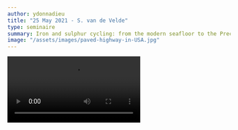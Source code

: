 ```yaml
---
author: ydonnadieu
title: "25 May 2021 - S. van de Velde"
type: seminaire
summary: Iron and sulphur cycling: from the modern seafloor to the Precambrian ocean
image: "/assets/images/paved-highway-in-USA.jpg"
---
```


<video src="https://nuage.osupytheas.fr/s/6RAaoy6xXHn8AaW/download/zoom_0.mp4" type="video/mp4" controls="controls" style="max-width: 730px;">
</video>

